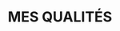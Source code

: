---
title : "MES QUALITÉS"
service_list:
# service item loop
- name : "SÉRIEUX"
  image : "images/icons/web-development.png"
  
# service item loop
- name : "CURIEUX"
  image : "images/icons/graphic-design.png"
  
# service item loop
- name : "PASSIONNÉ"
  image : "images/icons/dbms.png"
  
# service item loop
- name : "POSITIF"
  image : "images/icons/software-development.png"
  
# service item loop
- name : "CRÉATIF"
  image : "images/icons/marketing.png"
  
# service item loop
- name : "ORGANISÉ"
  image : "images/icons/mobile-app.png"



# custom style
custom_class: "" 
custom_attributes: "" 
custom_css: ""
---